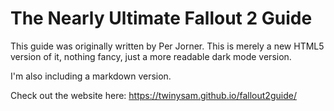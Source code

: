# The Nearly Ultimate Fallout 2 Guide 

This guide was originally written by Per Jorner. This is merely a new HTML5 version of it, nothing fancy, just a more readable dark mode version.

I'm also including a markdown version.

Check out the website here: https://twinysam.github.io/fallout2guide/